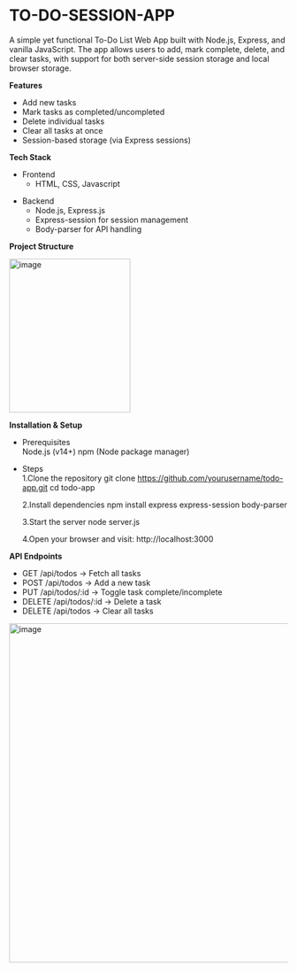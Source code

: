 # TO-DO-SESSION-APP
A simple yet functional To-Do List Web App built with Node.js, Express, and vanilla JavaScript.
The app allows users to add, mark complete, delete, and clear tasks, with support for both server-side session storage and local browser storage.

**Features**
* Add new tasks
* Mark tasks as completed/uncompleted
* Delete individual tasks
* Clear all tasks at once
* Session-based storage (via Express sessions)

**Tech Stack**
* Frontend
  + HTML, CSS, Javascript
- Backend
  - Node.js, Express.js
  - Express-session for session management
  - Body-parser for API handling

**Project Structure**

<img width="219" height="278" alt="image" src="https://github.com/user-attachments/assets/fc4b38be-e822-4e27-b419-b3f8093d5daf" />

**Installation & Setup**
- Prerequisites\
Node.js (v14+)
npm (Node package manager)

- Steps\
1.Clone the repository
git clone https://github.com/yourusername/todo-app.git
cd todo-app

  2.Install dependencies
  npm install express express-session body-parser

  3.Start the server
  node server.js

  4.Open your browser and visit:
  http://localhost:3000

**API Endpoints**
- GET /api/todos → Fetch all tasks
- POST /api/todos → Add a new task
- PUT /api/todos/:id → Toggle task complete/incomplete
- DELETE /api/todos/:id → Delete a task
- DELETE /api/todos → Clear all tasks

<img width="548" height="613" alt="image" src="https://github.com/user-attachments/assets/97efecc3-1266-4b2b-96e7-c9d0b6459992" />
